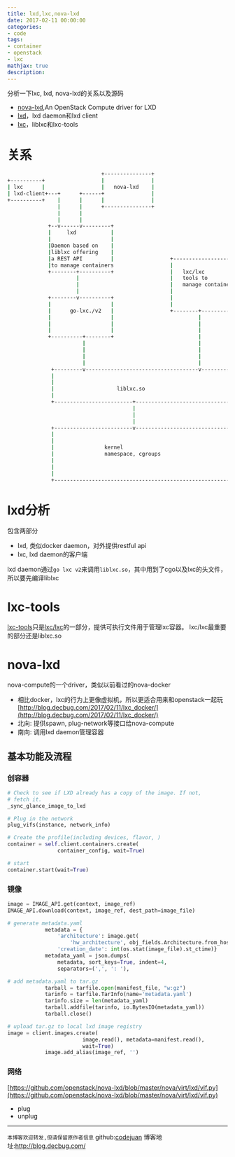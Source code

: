 ```yaml
---
title: lxd,lxc,nova-lxd
date: 2017-02-11 00:00:00
categories:
- code
tags: 
- container
- openstack
- lxc
mathjax: true
description: 
---
```


分析一下lxc, lxd, nova-lxd的关系以及源码

- [nova-lxd](https://github.com/openstack/nova-lxd),An OpenStack Compute driver for LXD
- [lxd](https://github.com/lxc/lxd)，lxd daemon和lxd client
- [lxc](https://github.com/lxc/lxc)，liblxc和lxc-tools

# 关系
``` sh
                              +---------------+
+----------+                  |               |
| lxc      |                  |   nova-lxd    |
| lxd-client+---+      +------+               |
+----------+    |      |      |               |
                |      |      +---------------+
                |      |
                |      |
             +--v------v---------+
             |     lxd           |
             |                   |
             |Daemon based on    |
             |liblxc offering    |
             |a REST API         |                  +-------------------------+
             |to manage containers                  |                         |
             +--------+----------+                  |   lxc/lxc               |
                      |                             |   tools to              |
                      |                             |   manage containers     |
                      |                             |                         |
             +--------v----------+                  |                         |
             |                   |                  |                         |
             |      go-lxc./v2   |                  +--------+----------------+
             |                   |                           |
             |                   |                           |
             |                   |                           |
             +----------+--------+                           |
                        |                                    |
                        |                                    |
                        |                                    |
                        |                                    |
              +---------v------------------------------------v---------+
              |                                                        |
              |                                                        |
              |                    liblxc.so                           |
              |                                                        |
              +-------------------------+------------------------------+
                                        |
                                        |
                                        |
              +-------------------------v------------------------------+
              |                                                        |
              |                                                        |
              |                kernel                                  |
              |                namespace, cgroups                      |
              |                                                        |
              |                                                        |
              |                                                        |
              +--------------------------------------------------------+

```


<!--more-->

# lxd分析
包含两部分
- lxd, 类似docker daemon，对外提供restful api
- lxc, lxd daemon的客户端

lxd daemon通过`go lxc v2`来调用`liblxc.so`，其中用到了cgo以及lxc的头文件，所以要先编译liblxc

# lxc-tools
[lxc-tools]((https://github.com/lxc/lxc/tree/master/src/lxc/tools))只是[lxc/lxc](https://github.com/lxc/lxc)的一部分，提供可执行文件用于管理lxc容器。
lxc/lxc最重要的部分还是liblxc.so

# nova-lxd
nova-compute的一个driver，类似以前看过的nova-docker
- 相比docker，lxc的行为上更像虚拟机，所以更适合用来和openstack一起玩[http://blog.decbug.com/2017/02/11/lxc_docker/](http://blog.decbug.com/2017/02/11/lxc_docker/)
- 北向: 提供spawn, plug-network等接口给nova-compute
- 南向: 调用lxd daemon管理容器

## 基本功能及流程
### 创容器
```py
# Check to see if LXD already has a copy of the image. If not,
# fetch it.
_sync_glance_image_to_lxd

# Plug in the network
plug_vifs(instance, network_info)

# Create the profile(including devices, flavor, )
container = self.client.containers.create(
                container_config, wait=True)

# start
container.start(wait=True)

```


### 镜像

```py
image = IMAGE_API.get(context, image_ref)
IMAGE_API.download(context, image_ref, dest_path=image_file)

# generate metadata.yaml
            metadata = {
                'architecture': image.get(
                    'hw_architecture', obj_fields.Architecture.from_host()),
                'creation_date': int(os.stat(image_file).st_ctime)}
            metadata_yaml = json.dumps(
                metadata, sort_keys=True, indent=4,
                separators=(',', ': '),

# add metadata.yaml to tar.gz
            tarball = tarfile.open(manifest_file, "w:gz")
            tarinfo = tarfile.TarInfo(name='metadata.yaml')
            tarinfo.size = len(metadata_yaml)
            tarball.addfile(tarinfo, io.BytesIO(metadata_yaml))
            tarball.close()

# upload tar.gz to local lxd image registry
image = client.images.create(
                        image.read(), metadata=manifest.read(),
                        wait=True)
            image.add_alias(image_ref, '')
```

### 网络
[https://github.com/openstack/nova-lxd/blob/master/nova/virt/lxd/vif.py](https://github.com/openstack/nova-lxd/blob/master/nova/virt/lxd/vif.py)
- plug
- unplug


----------------------------

`本博客欢迎转发,但请保留原作者信息`
github:[codejuan](https://github.com/CodeJuan)
博客地址:http://blog.decbug.com/


